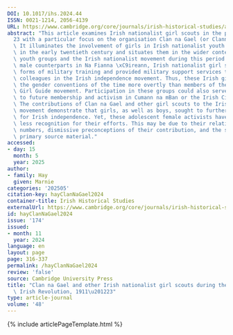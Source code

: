 ```yaml
---
DOI: 10.1017/ihs.2024.44
ISSN: 0021-1214, 2056-4139
URL: https://www.cambridge.org/core/journals/irish-historical-studies/article/clan-na-gael-and-other-irish-nationalist-girl-scouts-during-the-era-of-the-irish-revolution-191123/5C907C232E67546C22CB667488AE447A?utm_source=SFMC&utm_medium=email&utm_content=Article&utm_campaign=New%20Cambridge%20Alert%20-%20Issues&WT.mc_id=New%20Cambridge%20Alert%20-%20Issues
abstract: "This article examines Irish nationalist girl scouts in the period 1911\u2012\
  23 with a particular focus on the organisation Clan na Gael (or Clann na nGaedheal).\
  \ It illuminates the involvement of girls in Irish nationalist youth organisations\
  \ in the early twentieth century and situates them in the wider contexts of uniformed\
  \ youth groups and the Irish nationalist movement during this period. Like their\
  \ male counterparts in Na Fianna \xC9ireann, Irish nationalist girl scouts received\
  \ forms of military training and provided military support services to their adult\
  \ colleagues in the Irish independence movement. Thus, these Irish girls challenged\
  \ the gender conventions of the time more overtly than members of the international\
  \ Girl Guide movement. Participation in these groups could also serve as a conduit\
  \ to future membership and activism in Cumann na mBan or the Irish Citizen Army.\
  \ The contributions of Clan na Gael and other girl scouts to the Irish nationalist\
  \ movement demonstrate that girls, as well as boys, sought to further the struggle\
  \ for Irish independence. Yet, these adolescent female activists have received far\
  \ less recognition for their efforts. This may be due to their relatively small\
  \ numbers, dismissive preconceptions of their contribution, and the sparsity of\
  \ primary source material."
accessed:
- day: 15
  month: 5
  year: 2025
author:
- family: Hay
  given: Marnie
categories: '202505'
citation-key: hayClanNaGael2024
container-title: Irish Historical Studies
externalUrl: https://www.cambridge.org/core/journals/irish-historical-studies/article/clan-na-gael-and-other-irish-nationalist-girl-scouts-during-the-era-of-the-irish-revolution-191123/5C907C232E67546C22CB667488AE447A?utm_source=SFMC&utm_medium=email&utm_content=Article&utm_campaign=New%20Cambridge%20Alert%20-%20Issues&WT.mc_id=New%20Cambridge%20Alert%20-%20Issues
id: hayClanNaGael2024
issue: '174'
issued:
- month: 11
  year: 2024
language: en
layout: page
page: 316-337
permalink: /hayClanNaGael2024
review: 'false'
source: Cambridge University Press
title: "Clan na Gael and other Irish nationalist girl scouts during the era of the\
  \ Irish Revolution, 1911\u201223"
type: article-journal
volume: '48'
---
```

{% include articlePageTemplate.html %}
